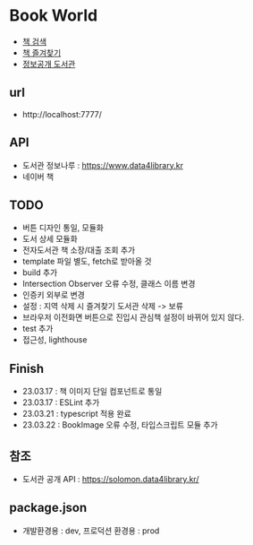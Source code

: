 # Book World

-   [책 검색](./src/html/search.html)
-   [책 즐겨찾기](./src/html/favorite.html)
-   [정보공개 도서관](./src/html/library.html)

## url

-   http://localhost:7777/

## API

-   도서관 정보나루 : https://www.data4library.kr
-   네이버 책

## TODO

-   버튼 디자인 통일, 모듈화
-   도서 상세 모듈화
-   전자도서관 책 소장/대출 조회 추가
-   template 파일 별도, fetch로 받아올 것
-   build 추가
-   Intersection Observer 오류 수정, 클래스 이름 변경
-   인증키 외부로 변경
-   설정 : 지역 삭제 시 즐겨찾기 도서관 삭제 -> 보류
-   브라우저 이전화면 버튼으로 진입시 관심책 설정이 바뀌어 있지 않다.
-   test 추가
-   접근성, lighthouse

## Finish

-   23.03.17 : 책 이미지 단일 컴포넌트로 통일
-   23.03.17 : ESLint 추가
-   23.03.21 : typescript 적용 완료
-   23.03.22 : BookImage 오류 수정, 타입스크립트 모듈 추가

## 참조

-   도서관 공개 API : https://solomon.data4library.kr/

## package.json

-   개발환경용 : dev, 프로덕션 환경용 : prod

